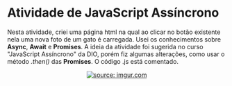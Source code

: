 # Atividade de JavaScript Assíncrono

Nesta atividade, criei uma página html na qual ao clicar no botão existente nela uma nova foto de um gato é carregada. Usei os conhecimentos sobre **Async**, **Await** e **Promises**. A ideia da atividade foi sugerida no curso "JavaScript Assíncrono" da DIO, porém fiz algumas alterações, como usar o método *.then()* das **Promises**. 
O código .js está comentado.

<p align="center">
  <a href="https://imgur.com/Mfq2MNs"><img src="https://i.imgur.com/Mfq2MNs.gif" title="source: imgur.com" /></a>
</p>
